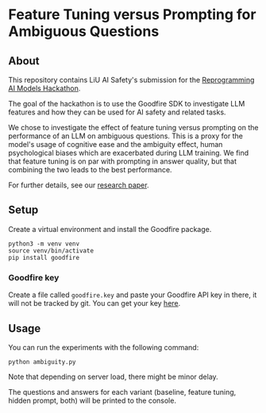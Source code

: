 # Feature Tuning versus Prompting for Ambiguous Questions
## About
This repository contains LiU AI Safety's submission for the [Reprogramming AI Models Hackathon](https://www.apartresearch.com/event/reprogramming-ai-models-hackathon).

The goal of the hackathon is to use the Goodfire SDK to investigate LLM features and how they can be used for AI safety and related tasks.

We chose to investigate the effect of feature tuning versus prompting on the performance of an LLM on ambiguous questions. This is a proxy for the model's usage of cognitive ease and the ambiguity effect, human psychological biases which are exacerbated during LLM training. We find that feature tuning is on par with prompting in answer quality, but that combining the two leads to the best performance.

For further details, see our [research paper](LiU_AI_Safety_Reprogramming_AI.pdf).

## Setup
Create a virtual environment and install the Goodfire package.
```
python3 -m venv venv
source venv/bin/activate
pip install goodfire
```

### Goodfire key
Create a file called ```goodfire.key``` and paste your Goodfire API key in there, it will not be tracked by git. You can get your key [here](https://platform.goodfire.ai/organization/settings/api-keys).

## Usage
You can run the experiments with the following command:
```
python ambiguity.py
```
Note that depending on server load, there might be minor delay.

The questions and answers for each variant (baseline, feature tuning, hidden prompt, both) will be printed to the console.